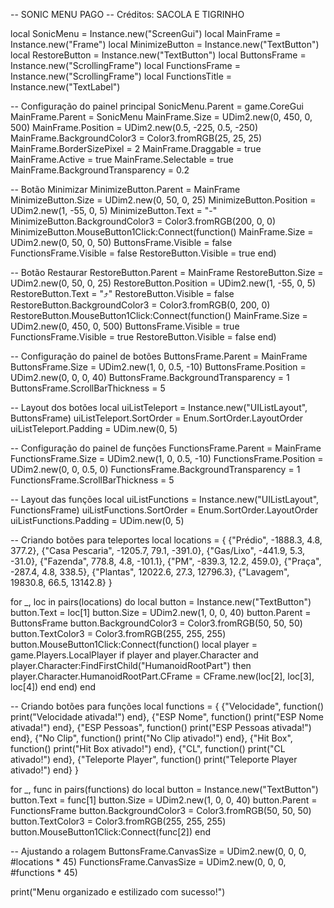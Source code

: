 -- SONIC MENU PAGO
-- Créditos: SACOLA E TIGRINHO

local SonicMenu = Instance.new("ScreenGui")
local MainFrame = Instance.new("Frame")
local MinimizeButton = Instance.new("TextButton")
local RestoreButton = Instance.new("TextButton")
local ButtonsFrame = Instance.new("ScrollingFrame")
local FunctionsFrame = Instance.new("ScrollingFrame")
local FunctionsTitle = Instance.new("TextLabel")

-- Configuração do painel principal
SonicMenu.Parent = game.CoreGui
MainFrame.Parent = SonicMenu
MainFrame.Size = UDim2.new(0, 450, 0, 500)
MainFrame.Position = UDim2.new(0.5, -225, 0.5, -250)
MainFrame.BackgroundColor3 = Color3.fromRGB(25, 25, 25)
MainFrame.BorderSizePixel = 2
MainFrame.Draggable = true
MainFrame.Active = true
MainFrame.Selectable = true
MainFrame.BackgroundTransparency = 0.2

-- Botão Minimizar
MinimizeButton.Parent = MainFrame
MinimizeButton.Size = UDim2.new(0, 50, 0, 25)
MinimizeButton.Position = UDim2.new(1, -55, 0, 5)
MinimizeButton.Text = "-"
MinimizeButton.BackgroundColor3 = Color3.fromRGB(200, 0, 0)
MinimizeButton.MouseButton1Click:Connect(function()
    MainFrame.Size = UDim2.new(0, 50, 0, 50)
    ButtonsFrame.Visible = false
    FunctionsFrame.Visible = false
    RestoreButton.Visible = true
end)

-- Botão Restaurar
RestoreButton.Parent = MainFrame
RestoreButton.Size = UDim2.new(0, 50, 0, 25)
RestoreButton.Position = UDim2.new(1, -55, 0, 5)
RestoreButton.Text = "⤴"
RestoreButton.Visible = false
RestoreButton.BackgroundColor3 = Color3.fromRGB(0, 200, 0)
RestoreButton.MouseButton1Click:Connect(function()
    MainFrame.Size = UDim2.new(0, 450, 0, 500)
    ButtonsFrame.Visible = true
    FunctionsFrame.Visible = true
    RestoreButton.Visible = false
end)

-- Configuração do painel de botões
ButtonsFrame.Parent = MainFrame
ButtonsFrame.Size = UDim2.new(1, 0, 0.5, -10)
ButtonsFrame.Position = UDim2.new(0, 0, 0, 40)
ButtonsFrame.BackgroundTransparency = 1
ButtonsFrame.ScrollBarThickness = 5

-- Layout dos botões
local uiListTeleport = Instance.new("UIListLayout", ButtonsFrame)
uiListTeleport.SortOrder = Enum.SortOrder.LayoutOrder
uiListTeleport.Padding = UDim.new(0, 5)

-- Configuração do painel de funções
FunctionsFrame.Parent = MainFrame
FunctionsFrame.Size = UDim2.new(1, 0, 0.5, -10)
FunctionsFrame.Position = UDim2.new(0, 0, 0.5, 0)
FunctionsFrame.BackgroundTransparency = 1
FunctionsFrame.ScrollBarThickness = 5

-- Layout das funções
local uiListFunctions = Instance.new("UIListLayout", FunctionsFrame)
uiListFunctions.SortOrder = Enum.SortOrder.LayoutOrder
uiListFunctions.Padding = UDim.new(0, 5)

-- Criando botões para teleportes
local locations = {
    {"Prédio", -1888.3, 4.8, 377.2},
    {"Casa Pescaria", -1205.7, 79.1, -391.0},
    {"Gas/Lixo", -441.9, 5.3, -31.0},
    {"Fazenda", 778.8, 4.8, -101.1},
    {"PM", -839.3, 12.2, 459.0},
    {"Praça", -287.4, 4.8, 338.5},
    {"Plantas", 12022.6, 27.3, 12796.3},
    {"Lavagem", 19830.8, 66.5, 13142.8}
}

for _, loc in pairs(locations) do
    local button = Instance.new("TextButton")
    button.Text = loc[1]
    button.Size = UDim2.new(1, 0, 0, 40)
    button.Parent = ButtonsFrame
    button.BackgroundColor3 = Color3.fromRGB(50, 50, 50)
    button.TextColor3 = Color3.fromRGB(255, 255, 255)
    button.MouseButton1Click:Connect(function()
        local player = game.Players.LocalPlayer
        if player and player.Character and player.Character:FindFirstChild("HumanoidRootPart") then
            player.Character.HumanoidRootPart.CFrame = CFrame.new(loc[2], loc[3], loc[4])
        end
    end)
end

-- Criando botões para funções
local functions = {
    {"Velocidade", function() print("Velocidade ativada!") end},
    {"ESP Nome", function() print("ESP Nome ativada!") end},
    {"ESP Pessoas", function() print("ESP Pessoas ativada!") end},
    {"No Clip", function() print("No Clip ativado!") end},
    {"Hit Box", function() print("Hit Box ativado!") end},
    {"CL", function() print("CL ativado!") end},
    {"Teleporte Player", function() print("Teleporte Player ativado!") end}
}

for _, func in pairs(functions) do
    local button = Instance.new("TextButton")
    button.Text = func[1]
    button.Size = UDim2.new(1, 0, 0, 40)
    button.Parent = FunctionsFrame
    button.BackgroundColor3 = Color3.fromRGB(50, 50, 50)
    button.TextColor3 = Color3.fromRGB(255, 255, 255)
    button.MouseButton1Click:Connect(func[2])
end

-- Ajustando a rolagem
ButtonsFrame.CanvasSize = UDim2.new(0, 0, 0, #locations * 45)
FunctionsFrame.CanvasSize = UDim2.new(0, 0, 0, #functions * 45)

print("Menu organizado e estilizado com sucesso!")
